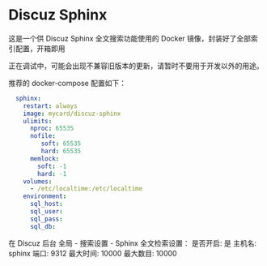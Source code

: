 # Discuz Sphinx

这是一个供 Discuz Sphinx 全文搜索功能使用的 Docker 镜像，封装好了全部索引配置，开箱即用

正在调试中，可能会出现不兼容旧版本的更新，请暂时不要用于开发以外的用途。

推荐的 docker-compose 配置如下：

```yaml
  sphinx:
    restart: always
    image: mycard/discuz-sphinx
    ulimits:
      nproc: 65535
      nofile:
         soft: 65535
         hard: 65535
      memlock:
        soft: -1
        hard: -1
    volumes:
      - /etc/localtime:/etc/localtime
    environment:
      sql_host:
      sql_user:
      sql_pass:
      sql_db:
```

在 Discuz 后台 全局 - 搜索设置 - Sphinx 全文检索设置：
是否开启: 是
主机名: sphinx
端口: 9312
最大时间: 10000
最大数目: 10000
